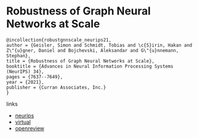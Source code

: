 # Robustness of Graph Neural Networks at Scale

```
@incollection{robustgnnscale_neurips21,
author = {Geisler, Simon and Schmidt, Tobias and \c{S}irin, Hakan and Z\"{u}gner, Daniel and Bojchevski, Aleksandar and G\"{u}nnemann, Stephan},
title = {Robustness of Graph Neural Networks at Scale},
booktitle = {Advances in Neural Information Processing Systems (NeurIPS) 34},
pages = {7637--7649},
year = {2021},
publisher = {Curran Associates, Inc.}
}
```

links
- [neurips](https://papers.nips.cc//paper/2021/hash/3ea2db50e62ceefceaf70a9d9a56a6f4-Abstract.html)
- [virtual](https://neurips.cc/virtual/2021/poster/26458)
- [openreview](https://openreview.net/forum?id=v_4XcXsAZUn)
